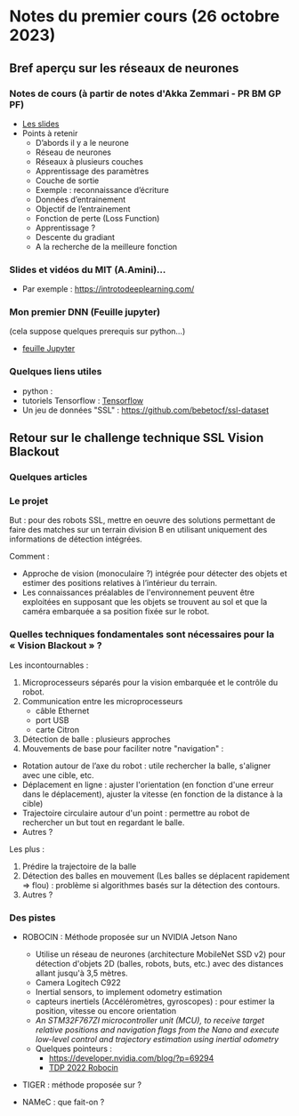 # Notes du premier cours (26 octobre 2023) 

## Bref aperçu sur les réseaux de neurones

### Notes de cours (à partir de notes d'Akka Zemmari - PR BM GP PF)

- [Les slides](deep.pdf)
- Points à retenir
  - D’abords il y a le neurone
  - Réseau de neurones
  - Réseaux à plusieurs couches
  - Apprentissage des paramètres
  - Couche de sortie
  - Exemple : reconnaissance d’écriture
  - Données d’entrainement
  - Objectif de l’entrainement
  - Fonction de perte (Loss Function)
  - Apprentissage ?
  - Descente du gradiant
  - A la recherche de la meilleure fonction

### Slides et vidéos du MIT (A.Amini)...

- Par exemple : https://introtodeeplearning.com/

### Mon premier DNN (Feuille jupyter)
(cela suppose quelques prerequis sur python...)

- [feuille Jupyter](DEEP_3.ipynb)

### Quelques liens utiles

- python :
- tutoriels Tensorflow : [Tensorflow](https://www.tensorflow.org/tutorials/quickstart/beginner)
- Un jeu de données "SSL" : https://github.com/bebetocf/ssl-dataset

## Retour sur le challenge technique SSL Vision Blackout

### Quelques articles

### Le projet

But : pour des robots SSL, mettre en oeuvre des solutions permettant de faire des matches sur un terrain division B en utilisant uniquement des informations de détection intégrées. 

Comment :
- Approche de vision (monoculaire ?) intégrée pour détecter des objets et estimer des positions relatives à l’intérieur du terrain. 
- Les connaissances préalables de l'environnement peuvent être exploitées en supposant que les objets se trouvent au sol et que la caméra embarquée a sa position fixée sur le robot. 

### Quelles techniques fondamentales sont nécessaires pour la « Vision Blackout » ?

Les incontournables :
1. Microprocesseurs séparés pour la vision embarquée et le contrôle du robot.
1. Communication entre les microprocesseurs
   + câble Ethernet
   + port USB
   + carte Citron
1. Détection de balle : plusieurs approches
1. Mouvements de base pour faciliter notre "navigation" :
  - Rotation autour de l’axe du robot : utile rechercher la balle, s'aligner avec une cible, etc.
  - Déplacement en ligne : ajuster l'orientation (en fonction d'une erreur dans le déplacement), ajuster la vitesse (en fonction de la distance à la cible)
  - Trajectoire circulaire autour d'un point : permettre au robot de rechercher un but tout en regardant le balle.
  - Autres ?
   
Les plus :
1. Prédire la trajectoire de la balle
1. Détection des balles en mouvement (Les balles se déplacent rapidement => flou) : problème si algorithmes basés sur la détection des contours.
  1. Autres ?

### Des pistes

- ROBOCIN : Méthode proposée sur un NVIDIA Jetson Nano
  + Utilise un réseau de neurones (architecture MobileNet SSD v2) pour détection d'objets 2D (balles, robots, buts, etc.) avec des distances allant jusqu'à 3,5 mètres. 
  + Camera Logitech C922 
  + Inertial sensors, to implement odometry estimation
  + capteurs inertiels (Accéléromètres, gyroscopes) : pour estimer la position, vitesse ou encore orientation
  + _An STM32F767ZI microcontroller unit (MCU), to receive target relative positions and navigation flags from the Nano and execute low-level control and trajectory estimation using inertial odometry_
  + Quelques pointeurs :
    - https://developer.nvidia.com/blog/?p=69294
    - [TDP 2022 Robocin](RoboCIn_Small_Size_League_Extended_Team_Descriptio.pdf)

- TIGER : méthode proposée sur ?

- NAMeC : que fait-on ?


